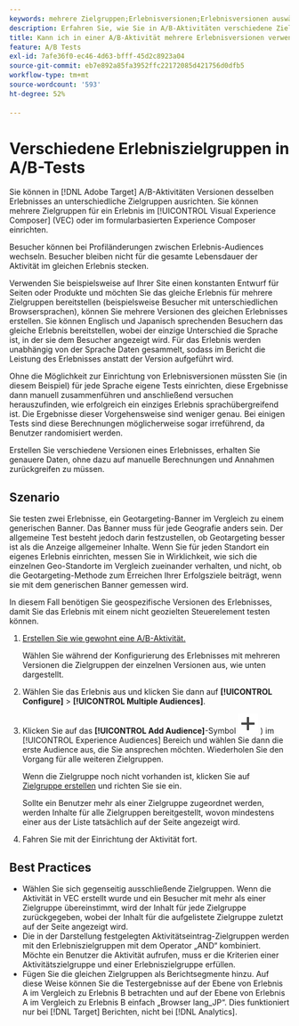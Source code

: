 ```yaml
---
keywords: mehrere Zielgruppen;Erlebnisversionen;Erlebnisversionen auswählen
description: Erfahren Sie, wie Sie in A/B-Aktivitäten verschiedene Zielgruppensegmente mit Versionen desselben Erlebnisses ansprechen können.
title: Kann ich in einer A/B-Aktivität mehrere Erlebnisversionen verwenden?
feature: A/B Tests
exl-id: 7afe36f0-ec46-4d63-bfff-45d2c8923a04
source-git-commit: eb7e892a85fa3952ffc22172085d421756d0dfb5
workflow-type: tm+mt
source-wordcount: '593'
ht-degree: 52%

---
```


# Verschiedene Erlebniszielgruppen in A/B-Tests

Sie können in [!DNL Adobe Target] A/B-Aktivitäten Versionen desselben Erlebnisses an unterschiedliche Zielgruppen ausrichten. Sie können mehrere Zielgruppen für ein Erlebnis im [!UICONTROL Visual Experience Composer] (VEC) oder im formularbasierten Experience Composer einrichten.

Besucher können bei Profiländerungen zwischen Erlebnis-Audiences wechseln. Besucher bleiben nicht für die gesamte Lebensdauer der Aktivität im gleichen Erlebnis stecken.

Verwenden Sie beispielsweise auf Ihrer Site einen konstanten Entwurf für Seiten oder Produkte und möchten Sie das gleiche Erlebnis für mehrere Zielgruppen bereitstellen (beispielsweise Besucher mit unterschiedlichen Browsersprachen), können Sie mehrere Versionen des gleichen Erlebnisses erstellen. Sie können Englisch und Japanisch sprechenden Besuchern das gleiche Erlebnis bereitstellen, wobei der einzige Unterschied die Sprache ist, in der sie dem Besucher angezeigt wird. Für das Erlebnis werden unabhängig von der Sprache Daten gesammelt, sodass im Bericht die Leistung des Erlebnisses anstatt der Version aufgeführt wird.

Ohne die Möglichkeit zur Einrichtung von Erlebnisversionen müssten Sie (in diesem Beispiel) für jede Sprache eigene Tests einrichten, diese Ergebnisse dann manuell zusammenführen und anschließend versuchen herauszufinden, wie erfolgreich ein einziges Erlebnis sprachübergreifend ist. Die Ergebnisse dieser Vorgehensweise sind weniger genau. Bei einigen Tests sind diese Berechnungen möglicherweise sogar irreführend, da Benutzer randomisiert werden.

Erstellen Sie verschiedene Versionen eines Erlebnisses, erhalten Sie genauere Daten, ohne dazu auf manuelle Berechnungen und Annahmen zurückgreifen zu müssen.

## Szenario

Sie testen zwei Erlebnisse, ein Geotargeting-Banner im Vergleich zu einem generischen Banner. Das Banner muss für jede Geografie anders sein. Der allgemeine Test besteht jedoch darin festzustellen, ob Geotargeting besser ist als die Anzeige allgemeiner Inhalte. Wenn Sie für jeden Standort ein eigenes Erlebnis einrichten, messen Sie in Wirklichkeit, wie sich die einzelnen Geo-Standorte im Vergleich zueinander verhalten, und nicht, ob die Geotargeting-Methode zum Erreichen Ihrer Erfolgsziele beiträgt, wenn sie mit dem generischen Banner gemessen wird.

In diesem Fall benötigen Sie geospezifische Versionen des Erlebnisses, damit Sie das Erlebnis mit einem nicht geozielten Steuerelement testen können.

1. [Erstellen Sie wie gewohnt eine A/B-Aktivität.](/help/main/c-activities/t-test-ab/t-test-create-ab/test-create-ab.md)

   Wählen Sie während der Konfigurierung des Erlebnisses mit mehreren Versionen die Zielgruppen der einzelnen Versionen aus, wie unten dargestellt.

1. Wählen Sie das Erlebnis aus und klicken Sie dann auf **[!UICONTROL Configure]** > **[!UICONTROL Multiple Audiences]**.

1. Klicken Sie auf das **[!UICONTROL Add Audience]**-Symbol ![Hinzufügen](/help/main/assets/icons/Add.svg) ) im [!UICONTROL Experience Audiences] Bereich und wählen Sie dann die erste Audience aus, die Sie ansprechen möchten. Wiederholen Sie den Vorgang für alle weiteren Zielgruppen.

   Wenn die Zielgruppe noch nicht vorhanden ist, klicken Sie auf [Zielgruppe erstellen](/help/main/c-target/c-audiences/create-audience.md#task_E18BD77A9A8F4ED0AC50569F94556558) und richten Sie sie ein.

   Sollte ein Benutzer mehr als einer Zielgruppe zugeordnet werden, werden Inhalte für alle Zielgruppen bereitgestellt, wovon mindestens einer aus der Liste tatsächlich auf der Seite angezeigt wird.

1. Fahren Sie mit der Einrichtung der Aktivität fort.

## Best Practices  

* Wählen Sie sich gegenseitig ausschließende Zielgruppen. Wenn die Aktivität in VEC erstellt wurde und ein Besucher mit mehr als einer Zielgruppe übereinstimmt, wird der Inhalt für jede Zielgruppe zurückgegeben, wobei der Inhalt für die aufgelistete Zielgruppe zuletzt auf der Seite angezeigt wird.
* Die in der Darstellung festgelegten Aktivitätseintrag-Zielgruppen werden mit den Erlebniszielgruppen mit dem Operator „AND“ kombiniert. Möchte ein Benutzer die Aktivität aufrufen, muss er die Kriterien einer Aktivitätszielgruppe und einer Erlebniszielgruppe erfüllen.
* Fügen Sie die gleichen Zielgruppen als Berichtsegmente hinzu. Auf diese Weise können Sie die Testergebnisse auf der Ebene von Erlebnis A im Vergleich zu Erlebnis B betrachten und auf der Ebene von Erlebnis A im Vergleich zu Erlebnis B einfach „Browser lang_JP“. Dies funktioniert nur bei [!DNL Target] Berichten, nicht bei [!DNL Analytics].
